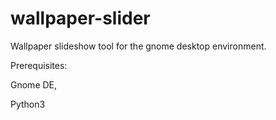 # wallpaper-slider
Wallpaper slideshow tool for the gnome desktop environment.

Prerequisites:

Gnome DE,

Python3
